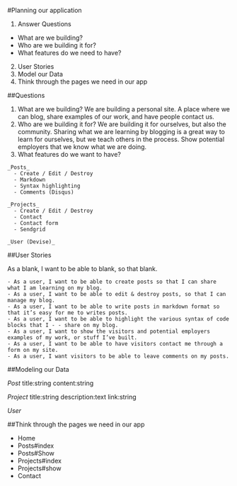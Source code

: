#Planning our application

1. Answer Questions
  - What are we building?
  - Who are we building it for?
  - What features do we need to have?
2. User Stories
3. Model our Data
4. Think through the pages we need in our app
 
##Questions

  1. What are we building? We are building a personal site. A place where we can blog, share examples of our work, and have     people contact us.
  2. Who are we building it for? We are building it for ourselves, but also the community.    Sharing what we are learning by    blogging is a great way to learn for ourselves, but we teach others in the process. Show potential employers that we       know what we are doing.
  3. What features do we want to have?
  
    _Posts_
      - Create / Edit / Destroy
      - Markdown
      - Syntax highlighting
      - Comments (Disqus)
    
    _Projects_
      - Create / Edit / Destroy
      - Contact
      - Contact form
      - Sendgrid
    
    _User (Devise)_

##User Stories

  As a blank, I want to be able to blank, so that blank.

    - As a user, I want to be able to create posts so that I can share what I am learning on my blog.
    - As a user, I want to be able to edit & destroy posts, so that I can manage my blog.
    - As a user, I want to be able to write posts in markdown format so that it’s easy for me to writes posts.
    - As a user, I want to be able to highlight the various syntax of code blocks that I - - share on my blog.
    - As a user, I want to show the visitors and potential employers examples of my work, or stuff I’ve built.
    - As a user, I want to be able to have visitors contact me through a form on my site.
    - As a user, I want visitors to be able to leave comments on my posts.
    
##Modeling our Data

_Post_ title:string content:string

_Project_ title:string description:text link:string

_User_

##Think through the pages we need in our app

- Home
- Posts#index
- Posts#Show
- Projects#index
- Projects#show
- Contact
